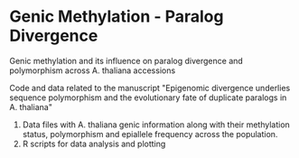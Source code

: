 # Genic Methylation - Paralog Divergence

Genic methylation and its influence on paralog divergence and polymorphism across A. thaliana accessions

Code and data related to the manuscript 
"Epigenomic divergence underlies sequence polymorphism and the evolutionary fate of duplicate paralogs in A. thaliana"

1) Data files with A. thaliana genic information along with their methylation status, polymorphism and epiallele frequency across the population.
2) R scripts for data analysis and plotting
